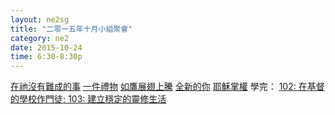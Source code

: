 ```yaml
---
layout: ne2sg
title: "二零一五年十月小組聚會"
category: ne2
date: 2015-10-24
time: 6:30-8:30p
---
```

<span>[在祂沒有難成的事](http://www.youtube.com/watch?v=81AEUeq0g2U)</span>
<span>[一件禮物](http://www.youtube.com/watch?v=_Ayo8Yjuj88)</span>
<span>[如鷹展翅上騰](http://www.youtube.com/watch?v=uLRC3OHhIfU)</span>
<span>[全新的你](http://www.youtube.com/watch?v=n8h8vtFsoWg)</span>
<span>[耶穌掌權](http://www.youtube.com/watch?v=x_YFittAE-c)</span>
<span>學完： [102: 在基督的學校作門徒; 103: 建立穩定的靈修生活](/ne2/newman.html)</span>
